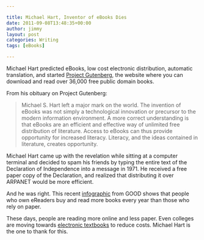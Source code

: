 ```yaml
---

title: Michael Hart, Inventor of eBooks Dies
date: 2011-09-08T13:48:35+00:00
author: jimmy
layout: post
categories: Writing
tags: [eBooks]

---
```

Michael Hart predicted eBooks, low cost electronic distribution, automatic translation, and started [Project Gutenberg][2], the website where you can download and read over 36,000 free public domain books. 

From his obituary on Project Gutenberg: 

> Michael S. Hart left a major mark on the world. The invention of eBooks was not simply a technological innovation or precursor to the modern information environment. A more correct understanding is that eBooks are an efficient and effective way of unlimited free distribution of literature. Access to eBooks can thus provide opportunity for increased literacy. Literacy, and the ideas contained in literature, creates opportunity. 

Michael Hart came up with the revelation while sitting at a computer terminal and decided to spam his friends by typing the entire text of the Declaration of Independence into a message in 1971. He received a free paper copy of the Declaration, and realized that distributing it over ARPANET would be more efficient. 

And he was right. This recent [infographic][3] from GOOD shows that people who own eReaders buy and read more books every year than those who rely on paper. 

These days, people are reading more online and less paper. Even colleges are moving towards [electronic][4][ textbooks][5] to reduce costs. Michael Hart is the one to thank for this. 

   [1]: http://chart.apis.google.com/chart?cht=qr&chs=125x125&chl=http%3A%2F%2Fm.gutenberg.org&__SQUARESPACE_CACHEVERSION=1315491460200
   [2]: http://www.gutenberg.org
   [3]: http://awesome.good.is/transparency/web/1109/the-rise-of-e-readers/flash.html
   [4]: http://www.usnews.com/education/blogs/high-school-notes/2011/09/07/more-high-schools-implement-ipad-programs
   [5]: http://thisismynext.com/2011/07/18/amazon-starts-renting-kindle-textbooks/



